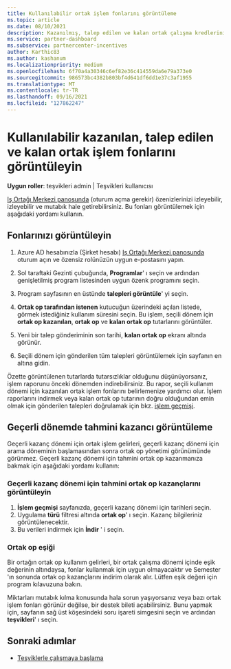 ```yaml
---
title: Kullanılabilir ortak işlem fonlarını görüntüleme
ms.topic: article
ms.date: 08/10/2021
description: Kazanılmış, talep edilen ve kalan ortak çalışma kredlerinizi görüntüleme, sona erme tarihlerini görüntüleme ve tutarsız miktarları mutabık kılma hakkında bilgi edinin.
ms.service: partner-dashboard
ms.subservice: partnercenter-incentives
author: Karthic83
ms.author: kashanum
ms.localizationpriority: medium
ms.openlocfilehash: 6f70a4a30346c6ef82e36c414559da6e79a373e0
ms.sourcegitcommit: 986573bc4382b803bf4d641df6dd1e37c3af1955
ms.translationtype: MT
ms.contentlocale: tr-TR
ms.lasthandoff: 09/16/2021
ms.locfileid: "127862247"
---
```

# <a name="view-available-earned-claimed-and-remaining-co-op-funds"></a>Kullanılabilir kazanılan, talep edilen ve kalan ortak işlem fonlarını görüntüleyin

**Uygun roller**: teşvikleri admin | Teşvikleri kullanıcısı

[Iş Ortağı Merkezi panosunda](https://partner.microsoft.com/dashboard/) (oturum açma gerekir) özenizlerinizi izleyebilir, izleyebilir ve mutabık hale getirebilirsiniz. Bu fonları görüntülemek için aşağıdaki yordamı kullanın.

## <a name="view-your-funds"></a>Fonlarınızı görüntüleyin

1. Azure AD hesabınızla (Şirket hesabı) [Iş Ortağı Merkezi panosunda](https://partner.microsoft.com/dashboard/) oturum açın ve özensiz rolünüzün uygun e-postasını yapın.

2. Sol taraftaki Gezinti çubuğunda, **Programlar**' ı seçin ve ardından genişletilmiş program listesinden uygun özenk programını seçin.

3. Program sayfasının en üstünde **talepleri görüntüle**' yi seçin.

4. **Ortak op tarafından istenen** kutucuğun üzerindeki açılan listede, görmek istediğiniz kullanım süresini seçin. Bu işlem, seçili dönem için **ortak op kazanılan**, **ortak op** ve **kalan ortak op** tutarlarını görüntüler.

5. Yeni bir talep gönderiminin son tarihi, **kalan ortak op** ekranı altında görünür.  

6. Seçili dönem için gönderilen tüm talepleri görüntülemek için sayfanın en altına gidin.

Özette görüntülenen tutarlarda tutarsızlıklar olduğunu düşünüyorsanız, işlem raporunu önceki dönemden indirebilirsiniz. Bu rapor, seçili kullanım dönemi için kazanılan ortak işlem fonlarını belirlemenize yardımcı olur. İşlem raporlarını indirmek veya kalan ortak op tutarının doğru olduğundan emin olmak için gönderilen talepleri doğrulamak için bkz. [işlem geçmişi](./payout-statement.md#transaction-history).

## <a name="view-estimated-earnings-during-the-current-period"></a>Geçerli dönemde tahmini kazancı görüntüleme
Geçerli kazanç dönemi için ortak işlem gelirleri, geçerli kazanç dönemi için arama döneminin başlamasından sonra ortak op yönetimi görünümünde görünmez. Geçerli kazanç dönemi için tahmini ortak op kazanmanıza bakmak için aşağıdaki yordamı kullanın:

### <a name="view-your-estimated-co-op-earnings-for-the-current-earning-period"></a>Geçerli kazanç dönemi için tahmini ortak op kazançlarını görüntüleyin

1. **İşlem geçmişi** sayfanızda, geçerli kazanç dönemi için tarihleri seçin.
2. Uygulama **türü** filtresi altında **ortak op**' ı seçin. Kazanç bilgileriniz görüntülenecektir.
3. Bu verileri indirmek için **İndir** ' i seçin.

### <a name="co-op-threshold"></a>Ortak op eşiği
Bir ortağın ortak op kullanım gelirleri, bir ortak çalışma dönemi içinde eşik değerinin altındaysa, fonlar kullanmak için uygun olmayacaktır ve Semester 'ın sonunda ortak op kazançlarını indirim olarak alır. Lütfen eşik değeri için program kılavuzuna bakın. 

Miktarları mutabık kılma konusunda hala sorun yaşıyorsanız veya bazı ortak işlem fonları görünür değilse, bir destek bileti açabilirsiniz. Bunu yapmak için, sayfanın sağ üst köşesindeki soru işareti simgesini seçin ve ardından **teşvikleri**' ı seçin.

## <a name="next-steps"></a>Sonraki adımlar

- [Teşviklerle çalışmaya başlama](incentives-get-started-intro.md)
